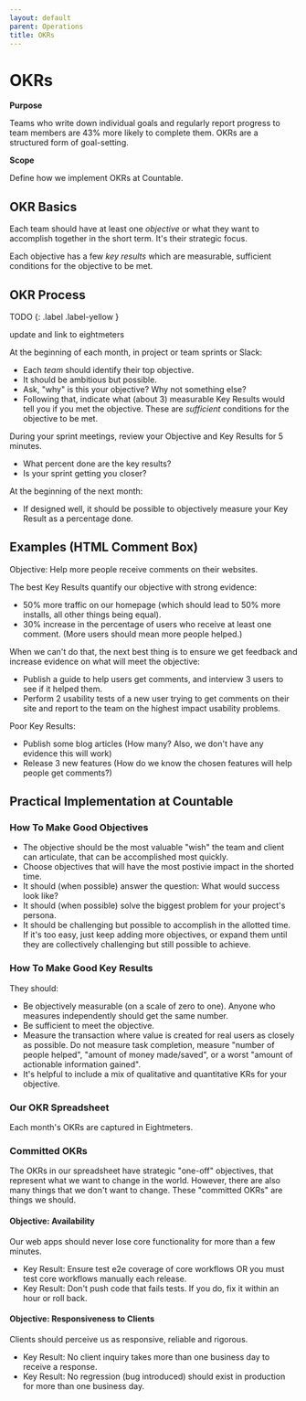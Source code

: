 ```yaml
---
layout: default
parent: Operations
title: OKRs
---
```


# OKRs

**Purpose**

Teams who write down individual goals and regularly report progress to team members are 43% more likely to complete them. OKRs are a structured form of goal-setting.

**Scope**

Define how we implement OKRs at Countable.

## OKR Basics

Each team should have at least one *objective* or what they want to accomplish together in the short term. It's their strategic focus. 

Each objective has a few *key results* which are measurable, sufficient conditions for the objective to be met.

## OKR Process

TODO
{: .label .label-yellow }

update and link to eightmeters

At the beginning of each month, in project or team sprints or Slack:

  - Each *team* should identify their top objective.
  - It should be ambitious but possible.
  - Ask, "why" is this your objective? Why not something else?
  - Following that, indicate what (about 3) measurable Key Results would
    tell you if you met the objective. These are *sufficient* conditions
    for the objective to be met.

During your sprint meetings, review your Objective and Key Results for 5
minutes.

  - What percent done are the key results?
  - Is your sprint getting you closer?

At the beginning of the next month:

  - If designed well, it should be possible to objectively measure your
    Key Result as a percentage done.

## Examples (HTML Comment Box)

Objective: Help more people receive comments on their websites.

The best Key Results quantify our objective with strong evidence:

  - 50% more traffic on our homepage (which should lead to 50% more
    installs, all other things being equal).
  - 30% increase in the percentage of users who receive at least one
    comment. (More users should mean more people helped.)

When we can't do that, the next best thing is to ensure we get feedback
and increase evidence on what will meet the objective:

  - Publish a guide to help users get comments, and interview 3 users to
    see if it helped them.
  - Perform 2 usability tests of a new user trying to get comments on
    their site and report to the team on the highest impact usability
    problems.

Poor Key Results:

  - Publish some blog articles (How many? Also, we don't have any
    evidence this will work)
  - Release 3 new features (How do we know the chosen features will help
    people get comments?)

## Practical Implementation at Countable

### How To Make Good Objectives

  - The objective should be the most valuable "wish" the team and client
    can articulate, that can be accomplished most quickly.
  - Choose objectives that will have the most postivie impact in the
    shorted time.
  - It should (when possible) answer the question: What would success
    look like?
  - It should (when possible) solve the biggest problem for your
    project's persona.
  - It should be challenging but possible to accomplish in the allotted
    time. If it's too easy, just keep adding more objectives, or expand
    them until they are collectively challenging but still possible to
    achieve.

### How To Make Good Key Results

They should:

  - Be objectively measurable (on a scale of zero to one). Anyone who
    measures independently should get the same number.
  - Be sufficient to meet the objective.
  - Measure the transaction where value is created for real users as
    closely as possible. Do not measure task completion, measure "number
    of people helped", "amount of money made/saved", or a worst "amount
    of actionable information gained".
  - It's helpful to include a mix of qualitative and quantitative KRs
    for your objective.

### Our OKR Spreadsheet

Each month's OKRs are captured in Eightmeters.

### Committed OKRs

The OKRs in our spreadsheet have strategic "one-off" objectives, that
represent what we want to change in the world. However, there are also
many things that we don't want to change. These "committed OKRs" are
things we should.

#### Objective: Availability

Our web apps should never lose core functionality for more than a few
minutes.

  - Key Result: Ensure test e2e coverage of core workflows OR you must
    test core workflows manually each release.
  - Key Result: Don't push code that fails tests. If you do, fix it
    within an hour or roll back.

#### Objective: Responsiveness to Clients

Clients should perceive us as responsive, reliable and rigorous.

  - Key Result: No client inquiry takes more than one business day to
    receive a response.
  - Key Result: No regression (bug introduced) should exist in
    production for more than one business day.

